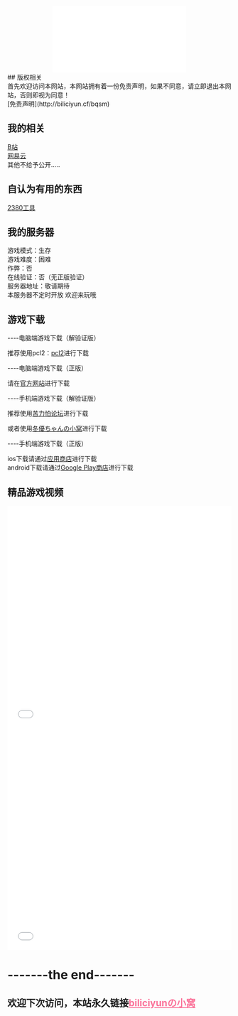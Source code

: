 ﻿
<div align="center">
  <iframe src="//music.163.com/outchain/player?type=2&id=437909145&auto=0&height=66" scrolling="no" border="0" frameborder="no" framespacing="0" allowfullscreen="true"> </iframe>
</div>
## 版权相关<br>
首先欢迎访问本网站，本网站拥有着一份免责声明，如果不同意，请立即退出本网站，否则即视为同意！<br>
 [免责声明](http://biliciyun.cf/bqsm)<br>

## 我的相关<br>
 [B站](https://space.bilibili.com/2066547841?spm_id_from=333.1007.0.0)<br>
 [网易云](http://music.163.com/m/user/home?id=4055772206)<br>
 其他不给予公开.....<br>
 
## 自认为有用的东西<br>
 [2380工具](https://biliciyun.cf/2380download)<br>
 
## 我的服务器
游戏模式：生存<br>
游戏难度：困难<br>
作弊：否<br>
在线验证：否（无正版验证）<br>
服务器地址：敬请期待<br>
本服务器不定时开放
欢迎来玩哦<br>

## 游戏下载<br>

----电脑端游戏下载（解验证版）<br>

推荐使用pcl2：[pcl2](https://afdian.net/p/0164034c016c11ebafcb52540025c377)进行下载<br>

----电脑端游戏下载（正版）<br>

请在[官方网站](https://www.minecraft.net/zh-hans/store/minecraft-java-bedrock-edition-pc)进行下载<br>

----手机端游戏下载（解验证版）<br>

推荐使用[苦力怕论坛](https://klpbbs.com/xz/)进行下载<br>

或者使用[冬優ちゃんの小窝](https://www.fuibafuyu.cn/Minecraft_for_Android)进行下载<br>

----手机端游戏下载（正版）<br>

ios下载请通过[应用商店](https://apps.apple.com/app/minecraft/id479516143)进行下载<br>
android下载请通过[Google Play商店](https://play.google.com/store/apps/details?id=com.mojang.minecraftpe&hl)进行下载<br>

## 精品游戏视频

<div align="center">
  <iframe src="//player.bilibili.com/player.html?bvid=BV1n14y187A7&cid=137649199&page=1" allowfullscreen="allowfullscreen" width="100%" height="500" scrolling="no" frameborder="0" sandbox="allow-top-navigation allow-same-origin allow-forms allow-scripts"></iframe>
</div>

<div align="center">
  <iframe src="//player.bilibili.com/player.html?bvid=BV1ZF411N7BQ&cid=774273660&page=1" allowfullscreen="allowfullscreen" width="100%" height="500" scrolling="no" frameborder="0" sandbox="allow-top-navigation allow-same-origin allow-forms allow-scripts"></iframe>
</div>

# -------the end-------
## 欢迎下次访问，本站永久链接<a href="https://biliciyun.cf" style="color: #FB7299">biliciyunの小窝</a>



